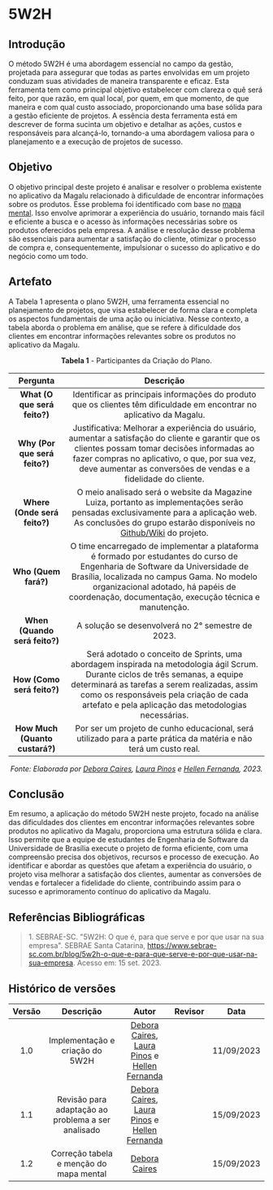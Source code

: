 # 5W2H

## Introdução

O método 5W2H é uma abordagem essencial no campo da gestão, projetada para assegurar que todas as partes envolvidas em um projeto conduzam suas atividades de maneira transparente e eficaz. Esta ferramenta tem como principal objetivo estabelecer com clareza o quê será feito, por que razão, em qual local, por quem, em que momento, de que maneira e com qual custo associado, proporcionando uma base sólida para a gestão eficiente de projetos. A essência desta ferramenta está em descrever de forma sucinta um objetivo e detalhar as ações, custos e responsáveis para alcançá-lo, tornando-a uma abordagem valiosa para o planejamento e a execução de projetos de sucesso.

## Objetivo

O objetivo principal deste projeto é analisar e resolver o problema existente no aplicativo da Magalu relacionado à dificuldade de encontrar informações sobre os produtos. Esse problema foi identificado com base no [mapa mental](Base/MapaMental.md). Isso envolve aprimorar a experiência do usuário, tornando mais fácil e eficiente a busca e o acesso às informações necessárias sobre os produtos oferecidos pela empresa. A análise e resolução desse problema são essenciais para aumentar a satisfação do cliente, otimizar o processo de compra e, consequentemente, impulsionar o sucesso do aplicativo e do negócio como um todo.

## Artefato

A Tabela 1 apresenta o plano 5W2H, uma ferramenta essencial no planejamento de projetos, que visa estabelecer de forma clara e completa os aspectos fundamentais de uma ação ou iniciativa. Nesse contexto, a tabela aborda o problema em análise, que se refere à dificuldade dos clientes em encontrar informações relevantes sobre os produtos no aplicativo da Magalu.

<center>

**Tabela 1** - Participantes da Criação do Plano.

|          Pergunta          |                                                                                       Descrição                                                                                       |
| :------------------------: | :---------------------------------------------------------------------------------------------------------------------------------------------------------------------------------------: |
|  **What (O que será feito?)**  | Identificar as principais informações do produto que os clientes têm dificuldade em encontrar no aplicativo da Magalu. |
| **Why (Por que será feito?)**  | Justificativa: Melhorar a experiência do usuário, aumentar a satisfação do cliente e garantir que os clientes possam tomar decisões informadas ao fazer compras no aplicativo, o que, por sua vez, deve aumentar as conversões de vendas e a fidelidade do cliente. |
|      **Where (Onde será feito?)**      | O meio analisado será o website da Magazine Luiza, portanto as implementações serão pensadas exclusivamente para a aplicação web. As conclusões do grupo estarão disponíveis no [Github/Wiki](https://unbarqdsw2023-2.github.io/2023.2_G7_ProjetoMagazineLuiza/) do projeto. |
| **Who (Quem fará?)** |  O time encarregado de implementar a plataforma é formado por estudantes do curso de Engenharia de Software da Universidade de Brasília, localizada no campus Gama. No modelo organizacional adotado, há papéis de coordenação, documentação, execução técnica e manutenção. |
| **When (Quando será feito?)** |  A solução se desenvolverá no 2° semestre de 2023. |
| **How (Como será feito?)** | Será adotado o conceito de Sprints, uma abordagem inspirada na metodologia ágil Scrum. Durante ciclos de três semanas, a equipe determinará as tarefas a serem realizadas, assim como os responsáveis pela criação de cada artefato e pela aplicação das metodologias necessárias. |
| **How Much (Quanto custará?)** |  Por ser um projeto de cunho educacional, será utilizado para a parte prática da matéria e não terá um custo real. |

_Fonte: Elaborada por [Debora Caires](https://github.com/deboracaires), [Laura Pinos](https://github.com/laurapinos) e [Hellen Fernanda](https://github.com/Hellen159), 2023._

</center>

## Conclusão

Em resumo, a aplicação do método 5W2H neste projeto, focado na análise das dificuldades dos clientes em encontrar informações relevantes sobre produtos no aplicativo da Magalu, proporciona uma estrutura sólida e clara. Isso permite que a equipe de estudantes de Engenharia de Software da Universidade de Brasília execute o projeto de forma eficiente, com uma compreensão precisa dos objetivos, recursos e processo de execução. Ao identificar e abordar as questões que afetam a experiência do usuário, o projeto visa melhorar a satisfação dos clientes, aumentar as conversões de vendas e fortalecer a fidelidade do cliente, contribuindo assim para o sucesso e aprimoramento contínuo do aplicativo da Magalu.

## Referências Bibliográficas
> <a id="ancora1"></a> 1. SEBRAE-SC. "5W2H: O que é, para que serve e por que usar na sua empresa". SEBRAE Santa Catarina, <https://www.sebrae-sc.com.br/blog/5w2h-o-que-e-para-que-serve-e-por-que-usar-na-sua-empresa>. Acesso em: 15 set. 2023.  

## Histórico de versões

| Versão |            Descrição            |                                                                      Autor                                                                       | Revisor |    Data    |
| :----: | :-----------------------------: | :----------------------------------------------------------------------------------------------------------------------------------------------: | :-----: | :--------: |
|  1.0   | Implementação e criação do 5W2H | [Debora Caires](https://github.com/deboracaires), [Laura Pinos](https://github.com/laurapinos) e [Hellen Fernanda](https://github.com/Hellen159) |         | 11/09/2023 |
|  1.1   | Revisão para adaptação ao problema a ser analisado | [Debora Caires](https://github.com/deboracaires), [Laura Pinos](https://github.com/laurapinos) e [Hellen Fernanda](https://github.com/Hellen159) |         | 15/09/2023 |
|  1.2   | Correção tabela e menção do mapa mental | [Debora Caires](https://github.com/deboracaires) |         | 15/09/2023 |
